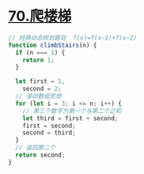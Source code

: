 # [70.爬楼梯](https://leetcode-cn.com/problems/climbing-stairs/)

```js
// 经典动态规划题目  f(x)=f(x−1)+f(x−2)
function climbStairs(n) {
  if (n === 1) {
    return 1;
  }

  let first = 1,
    second = 2;
  // 滚动数组思想
  for (let i = 3; i <= n; i++) {
    // 第三个数字为第一个与第二个之和
    let third = first + second;
    first = second;
    second = third;
  }
  // 返回第二个
  return second;
}
```
